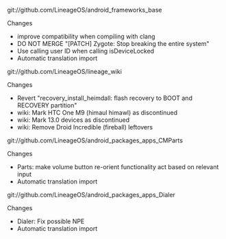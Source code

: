 
git://github.com/LineageOS/android_frameworks_base

Changes
- improve compatibility when compiling with clang
- DO NOT MERGE "[PATCH] Zygote: Stop breaking the entire system"
- Use calling user ID when calling isDeviceLocked
- Automatic translation import

git://github.com/LineageOS/lineage_wiki

Changes
- Revert "recovery_install_heimdall: flash recovery to BOOT and RECOVERY partition"
- wiki: Mark HTC One M9 (himaul himawl) as discontinued
- wiki: Mark 13.0 devices as discontinued
- wiki: Remove Droid Incredible (fireball) leftovers

git://github.com/LineageOS/android_packages_apps_CMParts

Changes
- Parts: make volume button re-orient functionality act based on relevant input
- Automatic translation import

git://github.com/LineageOS/android_packages_apps_Dialer

Changes
- Dialer: Fix possible NPE
- Automatic translation import
